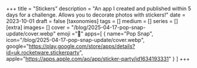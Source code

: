 +++
title = "Stickers"
description = "An app I created and published within 5 days for a challenge. Allows you to decorate photos with stickers!"
date = 2023-10-01
draft =  false
[taxonomies]
tags = []
medium = []
series = []
[extra]
images= []
cover = "/blog/2025-04-17-pop-snap-update/cover.webp"
emoji ="🦄"
apps=[ { name="Pop Snap", icon="/blog/2025-04-17-pop-snap-update/cover.webp", google="https://play.google.com/store/apps/details?id=uk.rocketware.stickerparty", apple="https://apps.apple.com/ao/app/sticker-party/id1634193331" } ]
+++


